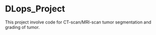 # DLops_Project

This project involve code for CT-scan/MRI-scan tumor segmentation and grading of tumor. 
